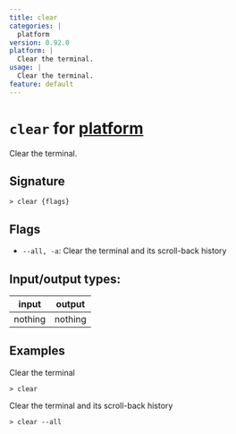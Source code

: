 ```yaml
---
title: clear
categories: |
  platform
version: 0.92.0
platform: |
  Clear the terminal.
usage: |
  Clear the terminal.
feature: default
---
```

<!-- This file is automatically generated. Please edit the command in https://github.com/nushell/nushell instead. -->

# `clear` for [platform](/commands/categories/platform.md)

<div class='command-title'>Clear the terminal.</div>

## Signature

```> clear {flags} ```

## Flags

 -  `--all, -a`: Clear the terminal and its scroll-back history


## Input/output types:

| input   | output  |
| ------- | ------- |
| nothing | nothing |

## Examples

Clear the terminal
```nu
> clear

```

Clear the terminal and its scroll-back history
```nu
> clear --all

```
